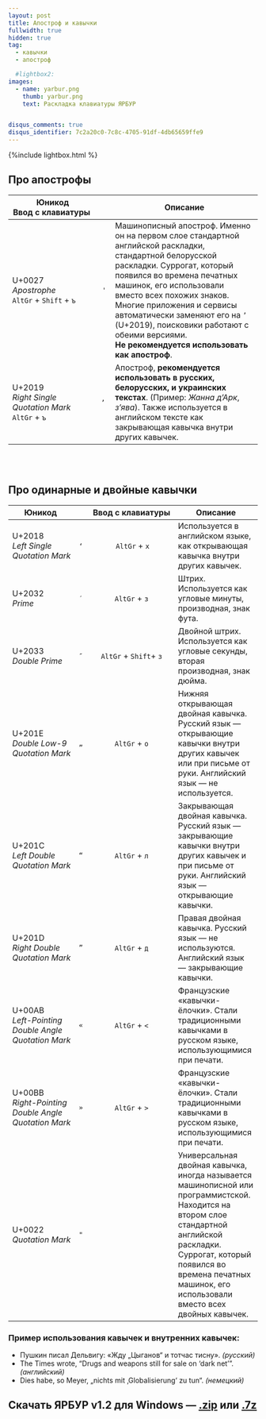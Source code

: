 ```yaml
---
layout: post
title: Апостроф и кавычки
fullwidth: true
hidden: true
tag:
  - кавычки
  - апостроф

  #lightbox2:
images:
  - name: yarbur.png
    thumb: yarbur.png
    text: Раскладка клавиатуры ЯРБУР


disqus_comments: true
disqus_identifier: 7c2a20c0-7c8c-4705-91df-4db65659ffe9
---
```


{%include lightbox.html %}

## Про апострофы

 Юникод<br>Ввод c клавиатуры |   | Описание
-------                                        |    :----:|-----
U+0027<br>_Apostrophe_<br>`AltGr` + `Shift` + `ъ`| `'` | Машинописный апостроф. Именно он на первом слое стандартной английской раскладки, стандартной белорусской раскладки. Суррогат, который появился во времена печатных машинок, его использовали вместо всех похожих знаков. Многие приложения и сервисы автоматически заменяют его на `’` (U+2019), поисковики работают с обеими версиями.<br>**Не рекомендуется использовать как апостроф**.
U+2019<br>_Right Single Quotation Mark_<br>`AltGr` + `ъ`| `’` |       Апостроф, **рекомендуется использовать в русских, белорусских, и украинских текстах**. (Пример: *Жанна д’Арк*, *з’ява*). Также используется в английском тексте как закрывающая кавычка внутри других кавычек.

<br><br>


## Про одинарные и двойные кавычки

 Юникод |  |Ввод с клавиатуры  | Описание
-------| -----|                :----:      |-----
U+2018<br> _Left Single Quotation Mark_                 | `‘` | `AltGr` + `х`          | Используется в английском языке, как открывающая кавычка внутри других кавычек.
U+2032<br> _Prime_                                      | `′`| `AltGr` + `з`          | Штрих. Используется как угловые минуты, производная, знак фута.
U+2033<br> _Double Prime_                               | `″` | `AltGr` + `Shift`+ `з` | Двойной штрих. Используется как угловые секунды, вторая производная, знак дюйма.
U+201E<br> _Double Low-9 Quotation Mark_             | `„` | `AltGr` + `о`          | Нижняя открывающая двойная кавычка. Русский язык — открывающие кавычки внутри других кавычек или при письме от руки. Английский язык — не используется.
U+201C<br> _Left Double Quotation Mark_                 | `“`| `AltGr` + `л`          | Закрывающая двойная кавычка. Русский язык — закрывающие кавычки внутри других кавычек и при письме от руки.  Английский язык — открывающие кавычки.
U+201D<br> _Right Double Quotation Mark_                | `”` | `AltGr` + `д`          | Правая двойная кавычка. Русский язык — не используются. Английский язык — закрывающие кавычки.
U+00AB<br> _Left-Pointing Double Angle Quotation Mark_  | `«` | `AltGr` + `<`          | Французские «кавычки-ёлочки». Стали традиционными кавычками в русском языке, использующимися при печати.
U+00BB<br> _Right-Pointing Double Angle Quotation Mark_ | `»` | `AltGr` + `>`          | Французские «кавычки-ёлочки». Стали традиционными кавычками в русском языке, использующимися при печати.
U+0022<br> _Quotation Mark_                             | `"` |                        | Универсальная двойная кавычка, иногда называется машинописной или программистской. Находится на втором слое стандартной английской раскладки. Суррогат, который появился во времена печатных машинок, его использовали вместо всех двойных кавычек.


### Пример использования кавычек и внутренних кавычек:

* Пушкин писал Дельвигу: «Жду „Цыганов“ и тотчас тисну». *(русский)*
* The Times wrote, “Drugs and weapons still for sale on ‘dark net’”. *(английский)*
* Dies habe, so Meyer, „nichts mit ‚Globalisierung‘ zu tun“. *(немецкий)*


## Скачать ЯРБУР v1.2 для Windows — **[.zip](https://github.com/yalov/yarbur-keyboard-layouts/releases/download/1.2/Yarbur_v1.2.zip)** или **[.7z](https://github.com/yalov/yarbur-keyboard-layouts/releases/download/1.2/Yarbur_v1.2.7z)**
